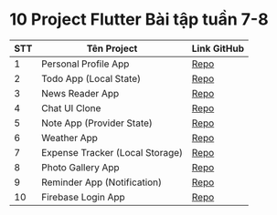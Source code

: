 # 10 Project Flutter Bài tập tuần 7-8

| STT | Tên Project | Link GitHub |
|-----|--------------|-------------|
| 1 | Personal Profile App | [Repo](<https://github.com/nquang-dev/personal_profile_app.git>) |
| 2 | Todo App (Local State) | [Repo](https://github.com/nquang-dev/to_do_app_bt_flutter.git) |
| 3 | News Reader App | [Repo](https://github.com/nquang-dev/news_reader_app.git) |
| 4 | Chat UI Clone | [Repo](https://github.com/nquang-dev/chat_UI_clone.git) |
| 5 | Note App (Provider State) | [Repo](https://github.com/nquang-dev/note_app.git) |
| 6 | Weather App | [Repo](https://github.com/nquang-dev/weather_app_bt.git) |
| 7 | Expense Tracker (Local Storage) | [Repo](https://github.com/nquang-dev/expense_tracker.git) |
| 8 | Photo Gallery App | [Repo](https://github.com/nquang-dev/photo_gallery_app.git) |
| 9 | Reminder App (Notification) | [Repo](https://github.com/nquang-dev/reminder_app.git) |
| 10 | Firebase Login App | [Repo](https://github.com/nquang-dev/firebase_login_app.git) |
